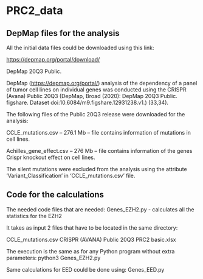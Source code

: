 # PRC2_data

## DepMap files for the analysis

All the initial data files could be downloaded using this link:

https://depmap.org/portal/download/ 

DepMap 20Q3 Public. 
 
DepMap (https://depmap.org/portal/) analysis of the dependency of a panel of tumor cell lines on individual genes was conducted using the CRISPR (Avana) Public 20Q3 (DepMap, Broad (2020): DepMap 20Q3 Public. figshare. Dataset doi:10.6084/m9.figshare.12931238.v1.) (33,34). 
 
The following files of the Public 20Q3 release were downloaded for the analysis:
 
 
CCLE_mutations.csv – 276.1 Mb – file contains information of mutations in cell lines. 
 
 
Achilles_gene_effect.csv – 276 Mb – file contains information of the genes Crispr knockout effect on cell lines.
 
 
The silent mutations were excluded from the analysis using the attribute ‘Variant_Classification’ in ‘CCLE_mutations.csv’ file.
 
 
## Code for the calculations  

The needed code files that are needed:
Genes_EZH2.py  - calculates all the statistics for the EZH2

It takes as input 2 files that have to be located in the same directory:

CCLE_mutations.csv
CRISPR (AVANA) Public 20Q3 PRC2 basic.xlsx

The execution is the same as for any Python program without extra parameters:
python3 Genes_EZH2.py

Same calculations for EED could be done using:
Genes_EED.py

